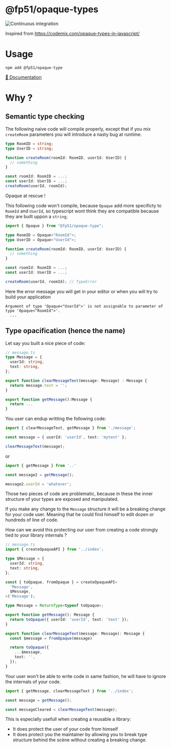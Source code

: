 @fp51/opaque-types
====================
![Continuous integration](https://github.com/fp51/opaque-type-library/workflows/Continuous%20integration/badge.svg)


Inspired from https://codemix.com/opaque-types-in-javascript/

# Usage

```
npm add @fp51/opaque-type
```

[📖 Documentation](https://fp51.github.io/opaque-type-library/)

# Why ? 

## Semantic type checking

The following naive code will compile properly, except that if you mix
`createRoom` parameters you will introduce a nasty bug at runtime.

```typescript
type RoomID = string;
type UserID = string;

function createRoom(roomId: RoomID, userId: UserID) {
  // something
}

const roomId: RoomID = ...;
const userId: UserID = ...;
createRoom(userId, roomId);
```

Opaque at rescue !

This following code won't compile, because `Opaque` add more specificty to
`RoomId` and `UserId`, so typescript wont think they are compatible because they
are built uppon a `string`;

```typescript
import { Opaque } from "@fp51/opaque-type";

type RoomID = Opaque<"RoomId">;
type UserID = Opaque<"UserId">;

function createRoom(roomId: RoomID, userId: UserID) {
  // something
}

const roomId: RoomID = ...;
const userId: UserID = ...;

createRoom(userId, roomId); // TypeError
```

Here the error message you will get in your editor or when you will try to build
your application

```
Argument of type 'Opaque<"UserId">' is not assignable to parameter of type 'Opaque<"RoomId">'.
  ...
```


## Type opacification (hence the name)

Let say you built a nice piece of code:

```typescript
// message.ts
type Message = {
  userId: string,
  text: string,
};

export function clearMessageText(message: Message) : Message {
  return message.text = '';
}

export function getMessage():Message {
  return ...
}
```

You user can endup writting the following code:

```typescript
import { clearMessageText, getMessage } from './message';

const message = { userId: 'userId', text: 'mytext' };

clearMessageText(message); 

```

or

```typescript
import { getMessage } from '..'

const message2 = getMessage();

message2.userId = 'whatever';
```

Those two pieces of code are problematic, because in these the inner structure
of your types are exposed and manipulated.

If you make any change to the `Message` structure it will be a breaking change
for your code user. Meaning that he could find himself to edit dozen or hundreds
of line of code.

How can we avoid this protecting our user from creating a code strongly tied to
your library internals ?

```typescript
// message.ts
import { createOpaqueAPI } from '../index';

type $Message = {
  userId: string,
  text: string,
};

const { toOpaque, fromOpaque } = createOpaqueAPI<
  'Message',
  $Message,
>('Message');

type Message = ReturnType<typeof toOpaque>;

export function getMessage(): Message {
  return toOpaque({ userId: 'userId', text: 'text' });
}

export function clearMessageText(message: Message): Message {
  const $message = fromOpaque(message)

  return toOpaque({
    ...$message,
    text: '',
  });
}
```

Your user won't be able to write code in same fashion, he will have to ignore
the internals of your code.

```typescript
import { getMessage, clearMessageText } from '../index';

const message = getMessage();

const messageCleared = clearMessageText(message); 
```

This is especially usefull when creating a reusable a library:

- It does protect the user of your code from himself
- It does protect you the maintainer by allowing you to break type structure
  behind the scène without creating a breaking change.
